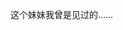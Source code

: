 这个妹妹我曾是见过的……
<!---
int-new-girlfirend/int-new-girlfirend is a ✨ special ✨ repository because its `README.md` (this file) appears on your GitHub profile.
You can click the Preview link to take a look at your changes.
--->
